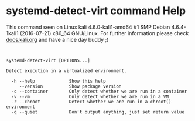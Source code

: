 # systemd-detect-virt command Help

 This command seen on Linux kali 4.6.0-kali1-amd64 #1 SMP Debian 4.6.4-1kali1 (2016-07-21) x86_64 GNU/Linux. For further information please check [docs.kali.org](docs.kali.org) and have a nice day buddy ;) 

~~~


systemd-detect-virt [OPTIONS...]

Detect execution in a virtualized environment.

  -h --help             Show this help
     --version          Show package version
  -c --container        Only detect whether we are run in a container
  -v --vm               Only detect whether we are run in a VM
  -r --chroot           Detect whether we are run in a chroot() environment
  -q --quiet            Don't output anything, just set return value

~~~

